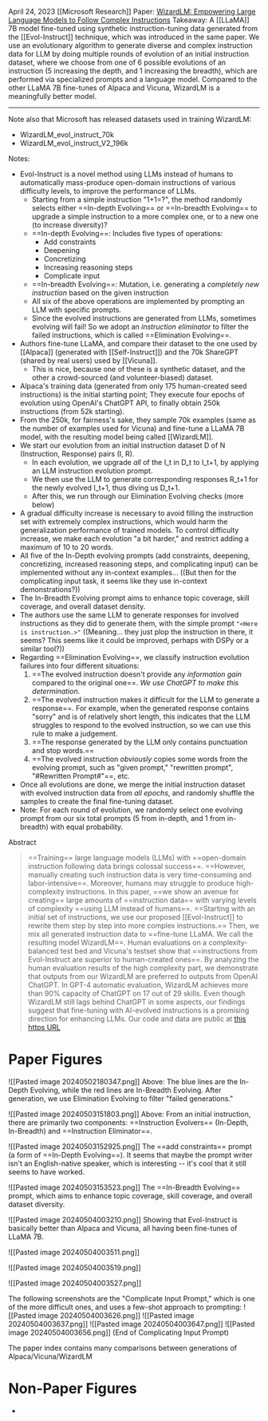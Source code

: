 April 24, 2023
[[Microsoft Research]]
Paper: [WizardLM: Empowering Large Language Models to Follow Complex Instructions](https://arxiv.org/abs/2304.12244)
Takeaway: A [[LLaMA]] 7B model fine-tuned using synthetic instruction-tuning data generated from the [[Evol-Instruct]] technique, which was introduced in the same paper. We use an evolutionary algorithm to generate diverse and complex instruction data for LLM by doing multiple rounds of evolution of an initial instruction dataset, where we choose from one of 6 possible evolutions of an instruction (5 increasing the depth, and 1 increasing the breadth), which are performed via specialized prompts and a language model. Compared to the other LLaMA 7B fine-tunes of Alpaca and Vicuna, WizardLM is a meaningfully better model.

----
Note also that Microsoft has released datasets used in training WizardLM:
- WizardLM_evol_instruct_70k
- WizardLM_evol_instruct_V2_196k

Notes:
- Evol-Instruct is a novel method using LLMs instead of humans to automatically mass-produce open-domain instructions of various difficulty levels, to improve the performance of LLMs.
	- Starting from a simple instruction "1+1=?", the method randomly selects either ==In-depth Evolving== or ==In-breadth Evolving== to upgrade a simple instruction to a more complex one, or to a new one (to increase diversity)?
	- ==In-depth Evolving==: Includes five types of operations:
		- Add constraints
		- Deepening
		- Concretizing
		- Increasing reasoning steps
		- Complicate input
	- ==In-breadth Evolving==: Mutation, i.e. generating a *completely new instruction*  based on the given instruction
	- All six of the above operations are implemented by prompting an LLM with specific prompts. 
	- Since the evolved instructions are generated from LLMs, sometimes evolving will fail! So we adopt an *instruction eliminator* to filter the failed instructions, which is called ==Elimination Evolving==.
- Authors fine-tune LLaMA, and compare their dataset to the one used by [[Alpaca]] (generated with [[Self-Instruct]]) and the 70k ShareGPT (shared by real users) used by [[Vicuna]].
	- This is nice, because one of these is a synthetic dataset, and the other a crowd-sourced (and volunteer-biased) dataset.
- Alpaca's training data (generated from only 175 human-created seed instructions) is the initial starting point; They execute four epochs of evolution using OpenAI's ChatGPT API, to finally obtain 250k instructions (from 52k starting). 
- From the 250k, for fairness's sake, they sample 70k examples (same as the number of examples used for Vicuna) and fine-tune a LLaMA 7B model, with the resulting model being called [[WizardLM]].
- We start our evolution from an initial instruction dataset D of N (Instruction, Response) pairs (I, R). 
	- In each evolution, we upgrade *all* of the I_t in D_t to I_t+1, by applying an LLM instruction evolution prompt.
	- We then use the LLM to generate corresponding responses R_t+1 for the newly evolved I_t+1, thus diving us D_t+1.
	- After this, we run through our Elimination Evolving checks (more below)
- A gradual difficulty increase is necessary to avoid filling the instruction set with extremely complex instructions, which would harm the generalization performance of trained models. To control difficulty increase, we make each evolution "a bit harder," and restrict adding a maximum of 10 to 20 words.
- All five of the In-Depth evolving prompts (add constraints, deepening, concretizing, increased reasoning steps, and complicating input) can be implemented without any in-context examples... ((But then for the complicating input task, it seems like they use in-context demonstrations?))
- The In-Breadth Evolving prompt aims to enhance topic coverage, skill coverage, and overall dataset density.
- The authors use the same LLM to generate responses for involved instructions as they did to generate them, with the simple prompt `"<Here is instruction.>"` ((Meaning... they just plop the instruction in there, it seems? This seems like it could be improved, perhaps with DSPy or a similar tool?))
- Regarding ==Elimination Evolving==, we classify instruction evolution failures into four different situations:
	1. ==The evolved instruction doesn't provide any *information gain* compared to the original one==. *We use ChatGPT to make this determination.*
	2. ==The evolved instruction makes it difficult for the LLM to generate a response==. For example, when the generated response contains "sorry" and is of relatively short length, this indicates that the LLM struggles to respond to the evolved instruction, so we can use this rule to make a judgement.
	3. ==The response generated by the LLM only contains punctuation and stop words.==
	4. ==The evolved instruction *obviously* copies some words from the evolving prompt, such as "given prompt," "rewritten prompt", "\#Rewritten Prompt\#"==, etc.
- Once all evolutions are done, we merge the initial instruction dataset with evolved instruction data from *all epochs*, and randomly shuffle the samples to create the final fine-tuning dataset.
- Note: For each round of evolution, we randomly select one evolving prompt from our six total prompts (5 from in-depth, and 1 from in-breadth) with equal probability.


Abstract
> ==Training== large language models (LLMs) with ==open-domain instruction following data brings colossal success==. ==However, manually creating such instruction data is very time-consuming and labor-intensive==. Moreover, humans may struggle to produce high-complexity instructions. In this paper, ==we show an avenue for creating== large amounts of ==instruction data== with varying levels of complexity ==using LLM instead of humans==. ==Starting with an initial set of instructions, we use our proposed [[Evol-Instruct]] to rewrite them step by step into more complex instructions.== Then, we mix all generated instruction data to ==fine-tune LLaMA. We call the resulting model WizardLM==. Human evaluations on a complexity-balanced test bed and Vicuna's testset show that ==instructions from Evol-Instruct are superior to human-created ones==. By analyzing the human evaluation results of the high complexity part, we demonstrate that outputs from our WizardLM are preferred to outputs from OpenAI ChatGPT. In GPT-4 automatic evaluation, WizardLM achieves more than 90\% capacity of ChatGPT on 17 out of 29 skills. Even though WizardLM still lags behind ChatGPT in some aspects, our findings suggest that fine-tuning with AI-evolved instructions is a promising direction for enhancing LLMs. Our code and data are public at [this https URL](https://github.com/nlpxucan/WizardLM)

# Paper Figures
![[Pasted image 20240502180347.png]]
Above: The blue lines are the In-Depth Evolving, while the red lines are In-Breadth Evolving. After generation, we use Elimination Evolving to filter "failed generations."

![[Pasted image 20240503151803.png]]
Above: From an initial instruction, there are primarily two components: ==Instruction Evolvers== (In-Depth, In-Breadth) and ==Instruction Eliminator==.

![[Pasted image 20240503152925.png]]
The ==add constraints== prompt (a form of ==In-Depth Evolving==). It seems that maybe the prompt writer isn't an English-native speaker, which is interesting -- it's cool that it still seems to have worked.

![[Pasted image 20240503153523.png]]
The ==In-Breadth Evolving== prompt, which aims to enhance topic coverage, skill coverage, and overall dataset diversity.

![[Pasted image 20240504003210.png]]
Showing that Evol-Instruct is basically better than Alpaca and Vicuna, all having been fine-tunes of LLaMA 7B.

![[Pasted image 20240504003511.png]]

![[Pasted image 20240504003519.png]]

![[Pasted image 20240504003527.png]]

The following screenshots are the "Complicate Input Prompt," which is one of the more difficult ones, and uses a few-shot approach to prompting:
![[Pasted image 20240504003626.png]]
![[Pasted image 20240504003637.png]]
![[Pasted image 20240504003647.png]]
![[Pasted image 20240504003656.png]]
(End of Complicating Input Prompt)

The paper index contains many comparisons between generations of Alpaca/Vicuna/WizardLM


# Non-Paper Figures
- 